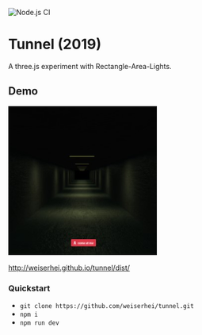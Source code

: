 ![Node.js CI](https://github.com/weiserhei/tunnel/workflows/Node.js%20CI/badge.svg)

# Tunnel (2019)
A three.js experiment with Rectangle-Area-Lights.

## Demo
[![demo](/ogimage.jpg)](http://weiserhei.github.io/tunnel/dist/)

http://weiserhei.github.io/tunnel/dist/

### Quickstart

- `git clone https://github.com/weiserhei/tunnel.git`
- `npm i`
- `npm run dev`
